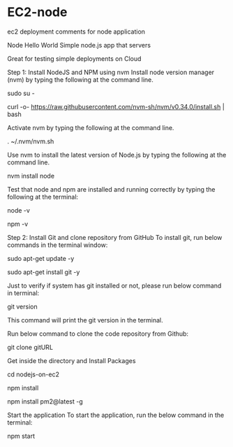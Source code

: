 # EC2-node
ec2 deployment comments for node application

Node Hello World
Simple node.js app that servers 

Great for testing simple deployments on Cloud

Step 1: Install NodeJS and NPM using nvm
Install node version manager (nvm) by typing the following at the command line.

sudo su -

curl -o- https://raw.githubusercontent.com/nvm-sh/nvm/v0.34.0/install.sh | bash

Activate nvm by typing the following at the command line.

. ~/.nvm/nvm.sh

Use nvm to install the latest version of Node.js by typing the following at the command line.

nvm install node

Test that node and npm are installed and running correctly by typing the following at the terminal:

node -v

npm -v

Step 2: Install Git and clone repository from GitHub
To install git, run below commands in the terminal window:

sudo apt-get update -y

sudo apt-get install git -y

Just to verify if system has git installed or not, please run below command in terminal:

git version

This command will print the git version in the terminal.

Run below command to clone the code repository from Github:

git clone gitURL

Get inside the directory and Install Packages

cd nodejs-on-ec2

npm install

npm install pm2@latest -g

Start the application To start the application, run the below command in the terminal:

npm start
